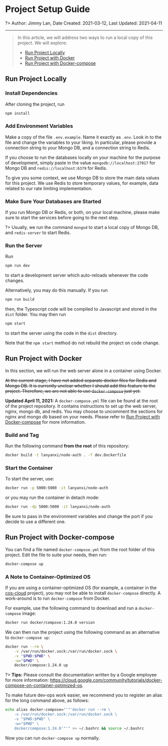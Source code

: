 # Project Setup Guide

?> Author: Jimmy Lan, Date Created: 2021-03-12, Last Updated: 2021-04-11

---

> In this article, we will address two ways to run a local copy of this project.
> We will explore:
> 
> * [Run Project Locally](#run-project-locally)
> * [Run Project with Docker](#run-project-with-docker)
> * [Run Project with Docker-compose](#run-project-with-docker-compose)

## Run Project Locally

### Install Dependencies

After cloning the project, run
```bash
npm install
```

### Add Environment Variables

Make a copy of the file `.env.example`. 
Name it exactly as `.env`.
Look in to the file and change the variables to your liking.
In particular, please provide a connection string to your Mongo DB, and a connection string to Redis.

If you choose to run the databases locally on your machine for the purpose of development, simply paste in the value `mongodb://localhost:27017` for Mongo DB and `redis://localhost:6379` for Redis.

To give you some context, we use Mongo DB to store the main data values for this project.
We use Redis to store temporary values, for example, data related to our rate limiting implementation.

### Make Sure Your Databases are Started

If you run Mongo DB or Redis, or both, on your local machine, please make sure to start the services before going to the next step.

?> Usually, we run the command `mongod` to start a local copy of Mongo DB, and `redis-server` to start Redis.

### Run the Server

Run
```bash
npm run dev
```

to start a development server which auto-reloads whenever the code changes.

Alternatively, you may do this manually.
If you run
```bash
npm run build
```

then, the Typescript code will be compiled to Javascript and stored in the `dist` folder.
You may then run 
```bash
npm start
```

to start the server using the code in the `dist` directory.

Note that the `npm start` method do not rebuild the project on code change.

## Run Project with Docker

In this section, we will run the web server alone in a container using Docker.

<strike>At the current stage, I have not added separate docker files for Redis and Mongo DB.
It is currently unclear whether I should add this feature to the project.
Therefore, we are not able to use `docker-compose` just yet.</strike>

**Updated April 11, 2021:**
A `docker-compose.yml` file can be found at the root of the project repository.
It contains instructions to set up the web server, nginx, mongo db, and redis.
You may choose to uncomment the sections for nginx and mongo db based on your needs.
Please refer to [Run Project with Docker-compose](#run-project-with-docker-compose) for more information.

### Build and Tag

Run the following command **from the root** of this repository:

```bash
docker build -t lanyanxi/node-auth . -f dev.Dockerfile
```

### Start the Container

To start the server, use:

```bash
docker run -p 5000:5000 -it lanyanxi/node-auth
```

or you may run the container in detach mode:

```bash
docker run -dp 5000:5000 -it lanyanxi/node-auth
```

Be sure to pass in the environment variables and change the port if you decide to use a different one.

## Run Project with Docker-compose

You can find a file named `docker-compose.yml` from the root folder of this project.
Edit the file to suite your needs, then run:

```bash
docker-compose up
```

### A Note to Container-Optimized OS

If you are using a container-optimized OS (for example, a container in the [cos-cloud](https://cloud.google.com/container-optimized-os/docs) project), you may not be able to install `docker-compose` directly.
A work-around is to run `docker-compose` from Docker.

For example, use the following command to download and run a `docker-compose` image:
```bash
docker run docker/compose:1.24.0 version
```

We can then run the project using the following command as an alternative to `docker-compose up`:
```bash
docker run --rm \
    -v /var/run/docker.sock:/var/run/docker.sock \
    -v "$PWD:$PWD" \
    -w="$PWD" \
    docker/compose:1.24.0 up
```

?> **Tips:** Please consult the documentation written by a Google employee for more information: https://cloud.google.com/community/tutorials/docker-compose-on-container-optimized-os.

To make future dev-ops work easier, we recommend you to register an alias for the long command above, as follows:
```bash
echo alias docker-compose="'"'docker run --rm \
    -v /var/run/docker.sock:/var/run/docker.sock \
    -v "$PWD:$PWD" \
    -w="$PWD" \
    docker/compose:1.24.0'"'" >> ~/.bashrc && source ~/.bashrc
```

Now you can run `docker-compose up` normally.
